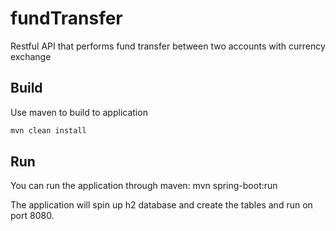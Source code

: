 # fundTransfer
Restful API that performs fund transfer between two accounts with currency exchange

## Build

Use maven to build to application

```bash
mvn clean install
```

## Run
You can run the application through maven: 
mvn spring-boot:run

The application will spin up h2 database and create the tables and run on port 8080.





